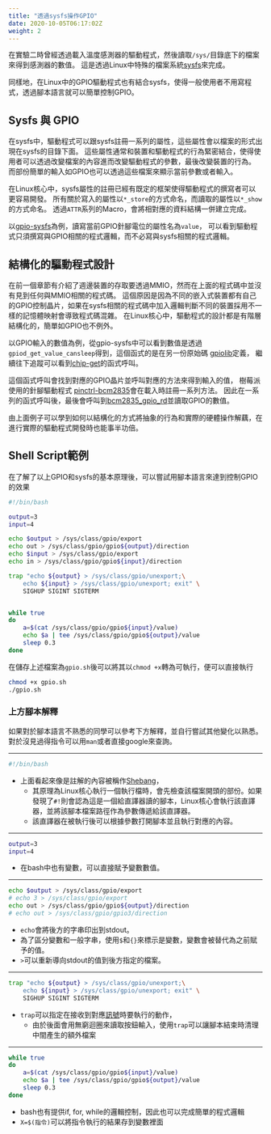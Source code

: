 ```yaml
---
title: "透過sysfs操作GPIO"
date: 2020-10-05T06:17:02Z
weight: 2
---
```


在實驗二時曾經透過載入溫度感測器的驅動程式，然後讀取``/sys/``目錄底下的檔案來得到感測器的數值。
這是透過Linux中特殊的檔案系統[sysfs](https://www.kernel.org/doc/html/latest/filesystems/sysfs.html)來完成。

同樣地，在Linux中的GPIO驅動程式也有結合sysfs，使得一般使用者不用寫程式，透過腳本語言就可以簡單控制GPIO。

## Sysfs 與 GPIO

在sysfs中，驅動程式可以跟sysfs註冊一系列的屬性，這些屬性會以檔案的形式出現在sysfs的目錄下面。
這些屬性通常和裝置和驅動程式的行為緊密結合，使得使用者可以透過改變檔案的內容進而改變驅動程式的參數，最後改變裝置的行為。
而部份簡單的輸入如GPIO也可以透過這些檔案來顯示當前參數或者輸入。

在Linux核心中，sysfs屬性的註冊已經有既定的框架使得驅動程式的撰寫者可以更容易開發。
所有關於寫入的屬性以``*_store``的方式命名，而讀取的屬性以``*_show``的方式命名。
透過``ATTR``系列的Macro，會將相對應的資料結構一併建立完成。

以[gpio-sysfs](https://github.com/raspberrypi/linux/blob/rpi-5.4.y/drivers/gpio/gpiolib-sysfs.c#L101-L152)為例，讀寫當前GPIO針腳電位的屬性名為``value``，
可以看到驅動程式只須撰寫與GPIO相關的程式邏輯，而不必寫與sysfs相關的程式邏輯。

## 結構化的驅動程式設計

在前一個章節有介紹了週邊裝置的存取要透過MMIO，然而在上面的程式碼中並沒有見到任何與MMIO相關的程式碼。
這個原因是因為不同的嵌入式裝置都有自己的GPIO控制晶片，如果在sysfs相關的程式碼中加入邏輯判斷不同的裝置採用不一樣的記憶體映射會導致程式碼混雜。
在Linux核心中，驅動程式的設計都是有階層結構化的，簡單如GPIO也不例外。

以GPIO輸入的數值為例，從gpio-sysfs中可以看到數值是透過``gpiod_get_value_cansleep``得到，這個函式的是在另一份原始碼
[gpiolib](https://github.com/raspberrypi/linux/blob/rpi-5.4.y/drivers/gpio/gpiolib.c#L4061-L4076)定義，
繼續往下追蹤可以看到[chip-get](https://github.com/raspberrypi/linux/blob/rpi-5.4.y/drivers/gpio/gpiolib.c#L3274)的函式呼叫。

這個函式呼叫會找到對應的GPIO晶片並呼叫對應的方法來得到輸入的值，
樹莓派使用的針腳驅動程式
[pinctrl-bcm2835](https://github.com/raspberrypi/linux/blob/rpi-5.4.y/drivers/pinctrl/bcm/pinctrl-bcm2835.c#L343-L357)會在載入時註冊一系列方法。
因此在一系列的函式呼叫後，最後會呼叫到[bcm2835_gpio_rd](https://github.com/raspberrypi/linux/blob/rpi-5.4.y/drivers/pinctrl/bcm/pinctrl-bcm2835.c#L236-L239)並讀取GPIO的數值。

由上面例子可以學到如何以結構化的方式將抽象的行為和實際的硬體操作解藕，在進行實際的驅動程式開發時也能事半功倍。

## Shell Script範例

在了解了以上GPIO和sysfs的基本原理後，可以嘗試用腳本語言來達到控制GPIO的效果

```bash
#!/bin/bash

output=3
input=4

echo $output > /sys/class/gpio/export
echo out > /sys/class/gpio/gpio${output}/direction
echo $input > /sys/class/gpio/export
echo in > /sys/class/gpio/gpio${input}/direction

trap "echo ${output} > /sys/class/gpio/unexport;\
	echo ${input} > /sys/class/gpio/unexport; exit" \
	SIGHUP SIGINT SIGTERM


while true
do
	a=$(cat /sys/class/gpio/gpio${input}/value)
	echo $a | tee /sys/class/gpio/gpio${output}/value
	sleep 0.3
done
```

在儲存上述檔案為``gpio.sh``後可以將其以``chmod +x``轉為可執行，便可以直接執行

```bash
chmod +x gpio.sh
./gpio.sh
```

### 上方腳本解釋

如果對於腳本語言不熟悉的同學可以參考下方解釋，並自行嘗試其他變化以熟悉。
對於沒見過得指令可以用``man``或者直接google來查詢。

---

```bash
#!/bin/bash
```

* 上面看起來像是註解的內容被稱作[Shebang](https://en.wikipedia.org/wiki/Shebang_(Unix))，
  * 其原理為Linux核心執行一個執行檔時，會先檢查該檔案開頭的部份。如果發現了``#!``則會認為這是一個給直譯器讀的腳本，Linux核心會執行該直譯器，並將該腳本檔案路徑作為參數傳遞給該直譯器。
  * 該直譯器在被執行後可以根據參數打開腳本並且執行對應的內容。

---

```bash
output=3
input=4
```
* 在bash中也有變數，可以直接賦予變數數值。

---


```bash
echo $output > /sys/class/gpio/export
# echo 3 > /sys/class/gpio/export
echo out > /sys/class/gpio/gpio${output}/direction
# echo out > /sys/class/gpio/gpio3/direction
```

* ``echo``會將後方的字串印出到stdout。
* 為了區分變數和一般字串，使用``$``和``{}``來標示是變數，變數會被替代為之前賦予的值。
* ``>``可以重新導向stdout的值到後方指定的檔案。

---

```bash
trap "echo ${output} > /sys/class/gpio/unexport;\
	echo ${input} > /sys/class/gpio/unexport; exit" \
	SIGHUP SIGINT SIGTERM
```

* ``trap``可以指定在接收到對應[訊號](https://en.wikipedia.org/wiki/Signal_(IPC))時要執行的動作，
  * 由於後面會用無窮迴圈來讀取按鈕輸入，使用``trap``可以讓腳本結束時清理中間產生的額外檔案

---

```bash
while true
do
	a=$(cat /sys/class/gpio/gpio${input}/value)
	echo $a | tee /sys/class/gpio/gpio${output}/value
	sleep 0.3
done
```

* bash也有提供if, for, while的邏輯控制，因此也可以完成簡單的程式邏輯
* ``X=$(指令)``可以將指令執行的結果存到變數裡面